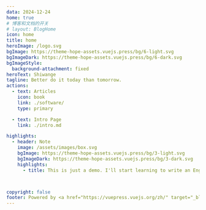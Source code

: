 ```yaml
---
data: 2024-12-24
home: true
# 博客和文档的开关
# layout: BlogHome
icon: home
title: home
heroImage: /logo.svg
bgImage: https://theme-hope-assets.vuejs.press/bg/6-light.svg
bgImageDark: https://theme-hope-assets.vuejs.press/bg/6-dark.svg
bgImageStyle:
  background-attachment: fixed
heroText: Shiwange
tagline: Better do it today than tomorrow.
actions:
  - text: Articles
    icon: book
    link: ./software/
    type: primary

  - text: Intro Page
    link: ./intro.md

highlights:
  - header: Note
    image: /assets/images/box.svg
    bgImage: https://theme-hope-assets.vuejs.press/bg/3-light.svg
    bgImageDark: https://theme-hope-assets.vuejs.press/bg/3-dark.svg
    highlights:
      - title: This is just a demo. I'll start learning to write an English blog from now on.



copyright: false
footer: Powered by <a href="https://vuepress.vuejs.org/zh/" target="_blank">VuePress</a> | MIT Licensed, Copyright © 2024-present Shiwange
---
```

